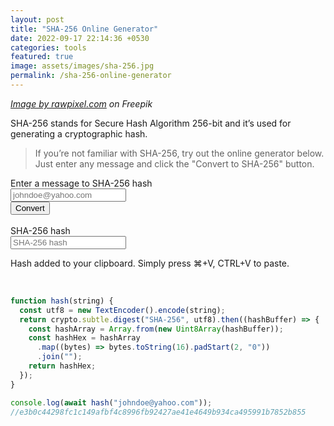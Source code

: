 ```yaml
---
layout: post
title: "SHA-256 Online Generator"
date: 2022-09-17 22:14:36 +0530
categories: tools
featured: true
image: assets/images/sha-256.jpg
permalink: /sha-256-online-generator
---
```


_[Image by rawpixel.com](https://www.freepik.com/free-vector/cyber-security-concept_4239575.htm#query=cryptography&position=24&from_view=search) on Freepik_

SHA-256 stands for Secure Hash Algorithm 256-bit and it’s used for generating a cryptographic hash.

> If you’re not familiar with SHA-256, try out the online generator below. Just enter any message and click the "Convert to SHA-256"
> button.

<script>
  async function hash(string) {
  const utf8 = new TextEncoder().encode(string);
  const hashBuffer = await crypto.subtle.digest('SHA-256', utf8);
  const hashArray = Array.from(new Uint8Array(hashBuffer));
  const hashHex = hashArray
    .map((bytes) => bytes.toString(16).padStart(2, '0'))
    .join('');
  return hashHex;
}
  function hash_email() {
    var user_email = $("#email").val();
    hash(user_email).then((hex) => {
      $("#sha256_email").val(hex);
      copy_to_clipboard();
    });
  }
  function copy_to_clipboard() {
    var copyText = document.getElementById("sha256_email");
    copyText.select();
    copyText.setSelectionRange(0, 99999);
    navigator.clipboard.writeText(copyText.value);
  }
</script>
<form>
  <label>Enter a message to SHA-256 hash</label>
  <div class="row">
    <div class="col-md-9">
      <input type="email" class="form-control" id="email" aria-describedby="emailHelp" placeholder="johndoe@yahoo.com"
        required>
    </div>
    <div class="col-md-1">
      <button type="button" id="convert_sha256" class="btn btn-primary" onclick="hash_email()">Convert</button>
    </div>
  </div>
  <br>
  <label>SHA-256 hash</label>
  <div class="row">
    <div class="col-md-10">
      <input type="text" class="form-control" id="sha256_email" placeholder="SHA-256 hash" readonly>
    </div>
  </div>
  <p>Hash added to your clipboard. Simply press ⌘+V, CTRL+V to paste.</p>
  <br>
</form>

```javascript
function hash(string) {
  const utf8 = new TextEncoder().encode(string);
  return crypto.subtle.digest("SHA-256", utf8).then((hashBuffer) => {
    const hashArray = Array.from(new Uint8Array(hashBuffer));
    const hashHex = hashArray
      .map((bytes) => bytes.toString(16).padStart(2, "0"))
      .join("");
    return hashHex;
  });
}
```

```javascript
console.log(await hash("johndoe@yahoo.com"));
//e3b0c44298fc1c149afbf4c8996fb92427ae41e4649b934ca495991b7852b855
```
